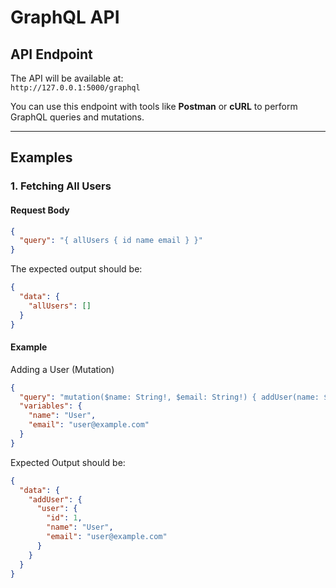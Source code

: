 # GraphQL API 

## **API Endpoint**
The API will be available at:  
`http://127.0.0.1:5000/graphql`

You can use this endpoint with tools like **Postman** or **cURL** to perform GraphQL queries and mutations.

---

## **Examples**

### **1. Fetching All Users**

#### **Request Body**
```json
{
  "query": "{ allUsers { id name email } }"
}
```
The expected output should be:
```json
{
  "data": {
    "allUsers": []
  }
}
```

#### **Example**
Adding a User (Mutation)
```json
{
  "query": "mutation($name: String!, $email: String!) { addUser(name: $name, email: $email) { user { id name email } } }",
  "variables": {
    "name": "User",
    "email": "user@example.com"
  }
}
```
Expected Output should be:
```json
{
  "data": {
    "addUser": {
      "user": {
        "id": 1,
        "name": "User",
        "email": "user@example.com"
      }
    }
  }
}
```

